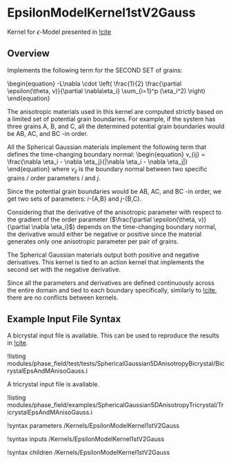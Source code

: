 # EpsilonModelKernel1stV2Gauss

Kernel for $\epsilon$-Model presented in [!cite](YEO2024127508)

## Overview

Implements the following term for the SECOND SET of grains:

\begin{equation}
-L\nabla \cdot \left( \frac{1}{2} \frac{\partial \epsilon(\theta, v)}{\partial \nabla\eta_i} \sum_{i=1}^p (\eta_i^2) \right)
\end{equation}

The anisotropic materials used in this kernel are computed strictly based on a limited set of potential grain boundaries. For example, if the system has three grains A, B, and C, all the determined potential grain boundaries would be AB, AC, and BC -in order.

All the Spherical Gaussian materials implement the following term that defines the time-changing boundary normal:
\begin{equation}
v_{ij} = \frac{\nabla \eta_i - \nabla \eta_j}{\|\nabla \eta_i - \nabla \eta_j\|}
\end{equation}
where $v_{ij}$ is the boundary normal between two specific grains / order  parameters $i$ and $j$.

Since the potential grain boundaries would be AB, AC, and BC -in order, we get two sets of parameters: $i$-{A,B} and $j$-{B,C}.

Considering that the derivative of the anisotropic parameter with respect to the gradient of the order parameter ($\frac{\partial \epsilon(\theta, v)}{\partial \nabla \eta_i}$) depends on the time-changing boundary normal, the derivative would either be negative or positive since the material generates only one anisotropic parameter per pair of grains.

The Spherical Gaussian materials output both positive and negative derivatives. This kernel is tied to an action kernel that implements the second set with the negative derivative.

Since all the parameters and derivatives are defined continuously across the entire domain and tied to each boundary specifically, similarly to [!cite](MOELANS2022110592), there are no conflicts between kernels.


## Example Input File Syntax

A bicrystal input file is available. This can be used to reproduce the results in [!cite](YEO2024127508).

!listing modules/phase_field/test/tests/SphericalGaussian5DAnisotropyBicrystal/BicrystalEpsAndMAnisoGauss.i

A tricrystal input file is available.

!listing modules/phase_field/examples/SphericalGaussian5DAnisotropyTricrystal/TricrystalEpsAndMAnisoGauss.i


!syntax parameters /Kernels/EpsilonModelKernel1stV2Gauss

!syntax inputs /Kernels/EpsilonModelKernel1stV2Gauss

!syntax children /Kernels/EpsilonModelKernel1stV2Gauss
